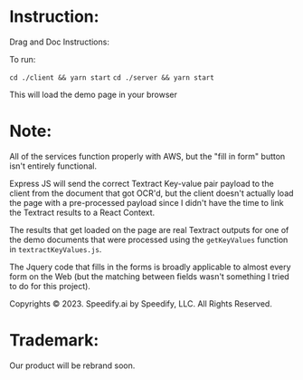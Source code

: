# Instruction:

Drag and Doc Instructions:

To run:

`cd ./client && yarn start`
`cd ./server && yarn start`

This will load the demo page in your browser

# Note:

All of the services function properly with AWS, but the "fill in form" button isn't entirely functional.

Express JS will send the correct Textract Key-value pair payload to the client from the document that got OCR'd, but the client doesn't actually load the page with a pre-processed payload since I didn't have the time to link the Textract results to a React Context.

The results that get loaded on the page are real Textract outputs for one of the demo documents that were processed using the `getKeyValues` function in `textractKeyValues.js`.

The Jquery code that fills in the forms is broadly applicable to almost every form on the Web (but the matching between fields wasn't something I tried to do for this project).

Copyrights © 2023. Speedify.ai by Speedify, LLC. All Rights Reserved.

# Trademark:

Our product will be rebrand soon.
